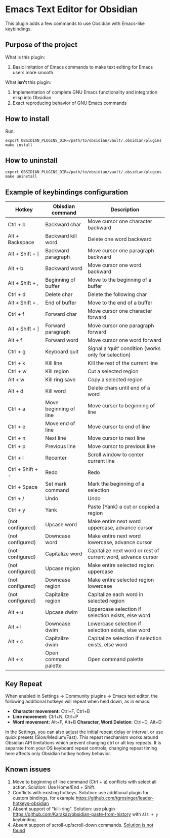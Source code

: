 # Emacs Text Editor for Obsidian

This plugin adds a few commands to use Obsidian with Emacs-like keybindings.

## Purpose of the project

What is this plugin:
1. Basic imitation of Emacs commands to make text editing for Emacs users more smooth

What **isn't** this plugin:
1. Implementation of complete GNU Emacs functionality and integration elisp into Obsidian
2. Exact reproducing behavior of GNU Emacs commands

## How to install

Run:

```
export OBSIDIAN_PLUGINS_DIR=/path/to/obsidian/vault/.obsidian/plugins
make install
```

## How to uninstall

```
export OBSIDIAN_PLUGINS_DIR=/path/to/obsidian/vault/.obsidian/plugins
make uninstall
```


## Example of keybindings configuration

| Hotkey                  | Obisdian command           | Description               |
| ----------------------- | -------------------------- | ------------------------- |
| Ctrl + b                | Backward char              | Move cursor one character backward |
| Alt + Backspace         | Backward kill word         | Delete one word backward |
| Alt + Shift + [         | Backward paragraph         | Move cursor one paragraph backward |
| Alt + b                 | Backward word              | Move cursor one word backward |
| Alt + Shift + ,         | Beginning of buffer        | Move to the beginning of a buffer |
| Ctrl + d                | Delete char                | Delete the following char |
| Alt + Shift + .         | End of buffer              | Move to the end of a buffer |
| Ctrl + f                | Forward char               | Move cursor one character forward |
| Alt + Shift + ]         | Forward paragraph          | Move cursor one paragraph forward |
| Alt + f                 | Forward word               | Move cursor one word forward |
| Ctrl + g                | Keyboard quit              | Signal a ‘quit’ condition (works only for selection) |
| Ctrl + k                | Kill line                  | Kill the rest of the current line |
| Ctrl + w                | Kill region                | Cut a selected region  |
| Alt + w                 | Kill ring save             | Copy a selected region    |
| Alt + d                 | Kill word                  | Delete chars until end of a word |
| Ctrl + a                | Move beginning of line     | Move cursor to beginning of line |
| Ctrl + e                | Move end of line           | Move cursor to end of line |
| Ctrl + n                | Next line                  | Move cursor to next line |
| Ctrl + p                | Previous line              | Move cursor to previous line |
| Ctrl + l                | Recenter                   | Scroll window to center current line |
| Ctrl + Shift + -        | Redo                       | Redo |
| Ctrl + Space            | Set mark command           | Mark the beginning of a selection |
| Ctrl + /                | Undo                       | Undo |
| Ctrl + y                | Yank                       | Paste (Yank) a cut or copied a region |
| (not configured)        | Upcase word                | Make entire next word uppercase, advance cursor |
| (not configured)        | Downcase word              | Make entire next word lowercase, advance cursor |
| (not configured)        | Capitalize word            | Capitalize next word or rest of current word, advance cursor |
| (not configured)        | Upcase region              | Make entire selected region uppercase |
| (not configured)        | Downcase region            | Make entire selected region lowercase |
| (not configured)        | Capitalize region          | Capitalize each word in selected region |
| Alt + u                 | Upcase dwim                | Uppercase selection if selection exists, else word |
| Alt + l                 | Downcase dwim              | Lowercase selection if selection exists, else word |
| Alt + c                 | Capitalize dwim            | Capitalize selection if selection exists, else word |
| Alt + x                 | Open command palette       | Open command palette |

## Key Repeat

When enabled in Settings → Community plugins → Emacs text editor, the following additional hotkeys will repeat when held down, as in emacs:

- **Character movement:** Ctrl+F, Ctrl+B
- **Line movement:** Ctrl+N, Ctrl+P  
- **Word movement:** Alt+F, Alt+B
  **Character, Word Deletion**: Ctrl+D, Alt+D

In the Settings, you can also adjust the initial repeat delay or interval, or use quick presets (Slow/Medium/Fast).  This repeat mechanism works around Obsidian API limitations which prevent changing ctrl or alt key repeats.  It is separate from your OS keyboard repeat controls; changing repeat timing here affects only Obsidian hotkey hotkey behavior.

## Known issues

1. Move to beginning of line command (Ctrl + a) conflicts with select all action. Solution: Use Home/End + Shift.
2. Conflicts with existing hotkeys. Solution: use additional plugin for custom bindings, for example https://github.com/tgrosinger/leader-hotkeys-obsidian
3. Absent support of "kill-ring". Solution: use plugin https://github.com/Karakaz/obsidian-paste-from-history with `Alt + y` keybinding
4. Absent support of scroll-up/scroll-down commands. [Solution is not found](https://github.com/Klojer/obsidian-emacs-text-editor/issues/1)
